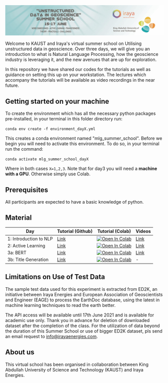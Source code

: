 <img src="figures/logo.jpg">

Welcome to KAUST and Iraya's virtual summer school on Utilising unstructured data in geoscience. Over three days, we will give 
you an introduction to what is Natural Language Processing, how the geoscience industry is leveraging it, and the new
avenues that are up for exploration. 

In this repository we have shared our codes for the tutorials as well as guidance on setting this up on your 
workstation. The lectures which accompany the tutorials will be available as video recordings in the near future.

Getting started on your machine
-------------------------------

To create the environment which has all the necessary python packages pre-installed, in your terminal in this folder 
directory run:

`conda env create -f environment_dayX.yml`

This creates a conda environment named "mlg_summer_school". Before we begin you will need to activate this environment.
To do so, in your terminal run the command:

`conda activate mlg_summer_school_dayX`

Where in both cases `X=1,2,3`. Note that for day3 you will need a **machine with a GPU**. Otherwise simply use Colab.


Prerequisites
-------------
All participants are expected to have a basic knowledge of python. 

Material
--------

| Day   | Tutorial (Github) | Tutorial (Colab) | Videos |
|-----------|------------------|------------------|------------------|
| 1: Introduction to NLP | [Link](notebooks/day1_word_embeddings.ipynb) | [![Open In Colab](https://colab.research.google.com/assets/colab-badge.svg)](https://colab.research.google.com/github/cebirnie92/KAUST-Iraya_SummerSchool2021/blob/main/notebooks/day1_word_embeddings.ipynb)  | [Link](https://www.youtube.com/watch?v=KfeN1kgMylQ&t=2674s) | 
| 2: Active Learning | [Link](notebooks/day2_active_learning.ipynb) | [![Open In Colab](https://colab.research.google.com/assets/colab-badge.svg)](https://colab.research.google.com/github/cebirnie92/KAUST-Iraya_SummerSchool2021/blob/main/notebooks/day2_active_learning.ipynb)  | [Link](https://www.youtube.com/watch?v=9l5l7fw6hRM&t=1741s) | 
| 3a: BERT | [Link](notebooks/day3_Part_1_Generating_BERT_Embedding.ipynb) | [![Open In Colab](https://colab.research.google.com/assets/colab-badge.svg)](https://colab.research.google.com/github/cebirnie92/KAUST-Iraya_SummerSchool2021/blob/main/notebooks/day3_Part_1_Generating_BERT_Embedding.ipynb)  | [Link](https://www.youtube.com/watch?v=xazJgYTB3qA) | 
| 3b: Title Generation | [Link](notebooks/day3_Part_2_title_generator.ipynb) | [![Open In Colab](https://colab.research.google.com/assets/colab-badge.svg)](https://colab.research.google.com/github/cebirnie92/KAUST-Iraya_SummerSchool2021/blob/main/notebooks/day3_Part_2_title_generator.ipynb)  | - | 



Limitations on Use of Test Data
--------------------------------

The sample test data used for this experiment is extracted from ED2K, an initiative between Iraya Energies and European Association of Geoscientists and Engineer (EAGE) to process the EarthDoc database, using the latest in machine learning techniques to read the earth better.

The API access will be available until 17th June 2021 and is available for academic use only. Thank you in advance for deletion of downloaded dataset after the completion of the class. For the utilization of data beyond the duration of this Summer School or use of bigger ED2K dataset, pls send an email request to info@irayaenergies.com.


About us
--------
This virtual school has been organised in collaboration between King Abdullah University of Science and Technology 
(KAUST) and Iraya Energies.
